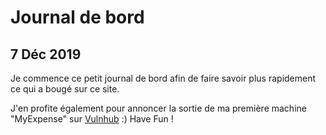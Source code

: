 # Journal de bord

## 7 Déc 2019

Je commence ce petit journal de bord afin de faire savoir plus rapidement ce qui a bougé sur ce site.

J'en profite également pour annoncer la sortie de ma première machine "MyExpense" sur [Vulnhub](https://www.vulnhub.com/entry/myexpense-1,405/) :\) Have Fun !



